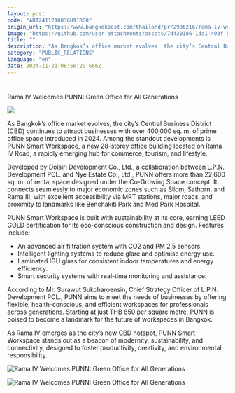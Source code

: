 ```yaml
---
layout: post
code: "ART2411210836H91RO0"
origin_url: "https://www.bangkokpost.com/thailand/pr/2906216/rama-iv-welcomes-punn-green-office-for-all-generations-"
image: "https://github.com/user-attachments/assets/7d430186-1da1-493f-b8ff-8b965ff79416"
title: ""
description: "As Bangkok’s office market evolves, the city’s Central Business District (CBD) continues to attract businesses with over 400,000 sq. m. of prime office space introduced in 2024. Among the standout developments is PUNN Smart Workspace, a new 28-storey office building located on Rama IV Road, a rapidly emerging hub for commerce, tourism, and lifestyle."
category: "PUBLIC_RELATIONS"
language: "en"
date: 2024-11-21T08:56:20.666Z
---
```


# 

Rama IV Welcomes PUNN: Green Office for All Generations

![](https://static.bangkokpost.com/media/content/20241121/c1_2906216.jpg)

As Bangkok’s office market evolves, the city’s Central Business District (CBD) continues to attract businesses with over 400,000 sq. m. of prime office space introduced in 2024. Among the standout developments is PUNN Smart Workspace, a new 28-storey office building located on Rama IV Road, a rapidly emerging hub for commerce, tourism, and lifestyle. 

Developed by Dolsiri Development Co., Ltd., a collaboration between L.P.N. Development PCL. and Nye Estate Co., Ltd., PUNN offers more than 22,600 sq. m. of rental space designed under the Co-Growing Space concept. It connects seamlessly to major economic zones such as Silom, Sathorn, and Rama III, with excellent accessibility via MRT stations, major roads, and proximity to landmarks like Benchakiti Park and Med Park Hospital. 

PUNN Smart Workspace is built with sustainability at its core, earning LEED GOLD certification for its eco-conscious construction and design. Features include: 

*   An advanced air filtration system with CO2 and PM 2.5 sensors.
*   Intelligent lighting systems to reduce glare and optimise energy use.
*   Laminated IGU glass for consistent indoor temperatures and energy efficiency.
*   Smart security systems with real-time monitoring and assistance. 

According to Mr. Surawut Sukcharoensin, Chief Strategy Officer of L.P.N. Development PCL., PUNN aims to meet the needs of businesses by offering flexible, health-conscious, and efficient workspaces for professionals across generations. Starting at just THB 850 per square metre, PUNN is poised to become a landmark for the future of workspaces in Bangkok. 

As Rama IV emerges as the city’s new CBD hotspot, PUNN Smart Workspace stands out as a beacon of modernity, sustainability, and connectivity, designed to foster productivity, creativity, and environmental responsibility. 

![Rama IV Welcomes PUNN: Green Office for All Generations ](https://github.com/user-attachments/assets/ade43169-d46d-4874-a0bd-bd0670162267)

![Rama IV Welcomes PUNN: Green Office for All Generations ](https://github.com/user-attachments/assets/1538dee1-658d-40c8-b29c-31a6107a7c1c)